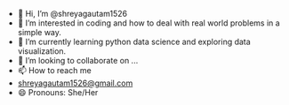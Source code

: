 - 👋 Hi, I’m @shreyagautam1526
- 👀 I’m interested in coding and how to deal with real world problems in a simple way.
- 🌱 I’m currently learning python data science and exploring data visualization.
- 💞️ I’m looking to collaborate on ...
- 📫 How to reach me
- shreyagautam1526@gmail.com
- 😄 Pronouns: She/Her


<!---
shreyagautam1526/shreyagautam1526 is a ✨ special ✨ repository because its `README.md` (this file) appears on your GitHub profile.
You can click the Preview link to take a look at your changes.
--->
